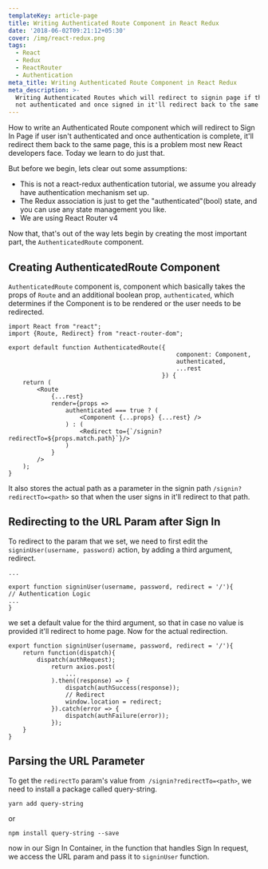 ```yaml
---
templateKey: article-page
title: Writing Authenticated Route Component in React Redux
date: '2018-06-02T09:21:12+05:30'
cover: /img/react-redux.png
tags:
  - React
  - Redux
  - ReactRouter
  - Authentication
meta_title: Writing Authenticated Route Component in React Redux
meta_description: >-
  Writing Authenticated Routes which will redirect to signin page if the user is
  not authenticated and once signed in it'll redirect back to the same page.
---
```

How to write an Authenticated Route component which will redirect to Sign In Page if user isn't authenticated and once authentication is complete, it'll redirect them back to the same page, this is a problem most new React developers face. Today we learn to do just that.

But before we begin, lets clear out some assumptions:

* This is not a react-redux authentication tutorial, we assume you already have authentication mechanism set up.
* The Redux association is just to get the "authenticated"(bool) state, and you can use any state management you like.
* We are using React Router v4

Now that, that's out of the way lets begin by creating the most important part, the `AuthenticatedRoute` component.

## Creating AuthenticatedRoute Component

`AuthenticatedRoute` component is, component which basically takes the props of `Route` and an additional boolean prop, `authenticated`, which determines if the Component is to be rendered or the user needs to be redirected.

```
import React from "react";
import {Route, Redirect} from "react-router-dom";

export default function AuthenticatedRoute({
                                               component: Component,
                                               authenticated,
                                               ...rest
                                           }) {
    return (
        <Route
            {...rest}
            render={props =>
                authenticated === true ? (
                    <Component {...props} {...rest} />
                ) : (
                    <Redirect to={`/signin?redirectTo=${props.match.path}`}/>
                )
            }
        />
    );
}
```

It also stores the actual path as a parameter in the signin path `/signin?redirectTo=<path>` so that when the user signs in it'll redirect to that path.

## Redirecting to the URL Param after Sign In

To redirect to the param that we set, we need to first edit the `signinUser(username, password)` action, by adding a third argument, redirect.

```
...

export function signinUser(username, password, redirect = '/'){
// Authentication Logic
...
}
```

we set a default value for the third argument, so that in case no value is provided it'll redirect to home page. Now for the actual redirection.

```
export function signinUser(username, password, redirect = '/'){
    return function(dispatch){
        dispatch(authRequest);
            return axios.post(
                ...
            ).then((response) => {
                dispatch(authSuccess(response));
                // Redirect
                window.location = redirect;
            }).catch(error => {
                dispatch(authFailure(error));
            });
    }
}
```

## Parsing the URL Parameter

To get the `redirectTo` param's value from` /signin?redirectTo=<path>`, we need to install a package called query-string.

```
yarn add query-string
```

or

```
npm install query-string --save
```

now in our Sign In Container, in the function that handles Sign In request, we access the URL param and pass it to `signinUser` function.
